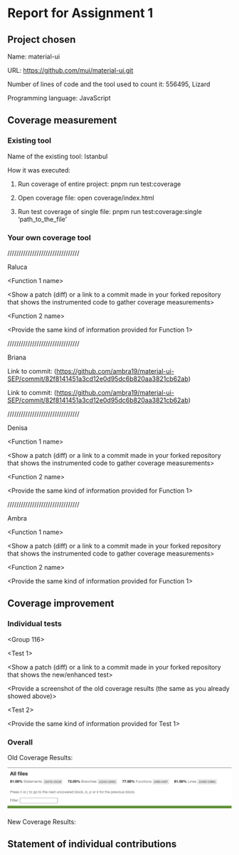 # Report for Assignment 1

## Project chosen

Name: material-ui

URL: https://github.com/mui/material-ui.git 

Number of lines of code and the tool used to count it: 556495, Lizard

Programming language: JavaScript

## Coverage measurement

### Existing tool

Name of the existing tool: Istanbul

How it was executed: 

1. Run coverage of entire project: pnpm run test:coverage

2. Open coverage file: open coverage/index.html

3. Run test coverage of single file: pnpm run test:coverage:single ‘path_to_the_file’

<Show the coverage results provided by the existing tool with a screenshot>

### Your own coverage tool

<The following is supposed to be repeated for each group member>
////////////////////////////////
  
Raluca

<Function 1 name>

<Show a patch (diff) or a link to a commit made in your forked repository that shows the instrumented code to gather coverage measurements>

<Provide a screenshot of the coverage results output by the instrumentation>

<Function 2 name>

<Provide the same kind of information provided for Function 1>

////////////////////////////////

Briana

<Tablist>

Link to commit: (https://github.com/ambra19/material-ui-SEP/commit/82f8141451a3cd12e0d95dc6b820aa3821cb62ab)

<Provide a screenshot of the coverage results output by the instrumentation>

<ThemeProvider>

Link to commit: (https://github.com/ambra19/material-ui-SEP/commit/82f8141451a3cd12e0d95dc6b820aa3821cb62ab)

<Provide a screenshot of the coverage results output by the instrumentation>

////////////////////////////////

Denisa

<Function 1 name>

<Show a patch (diff) or a link to a commit made in your forked repository that shows the instrumented code to gather coverage measurements>

<Provide a screenshot of the coverage results output by the instrumentation>

<Function 2 name>

<Provide the same kind of information provided for Function 1>

////////////////////////////////

Ambra

<Function 1 name>

<Show a patch (diff) or a link to a commit made in your forked repository that shows the instrumented code to gather coverage measurements>

<Provide a screenshot of the coverage results output by the instrumentation>

<Function 2 name>

<Provide the same kind of information provided for Function 1>

## Coverage improvement

### Individual tests

<The following is supposed to be repeated for each group member>

<Group 116>

<Test 1>

<Show a patch (diff) or a link to a commit made in your forked repository that shows the new/enhanced test>

<Provide a screenshot of the old coverage results (the same as you already showed above)>

<Provide a screenshot of the new coverage results>

<State the coverage improvement with a number and elaborate on why the coverage is improved>

<Test 2>

<Provide the same kind of information provided for Test 1>

### Overall

Old Coverage Results:

![Sample Image](coverage-img/Coverage.png)

New Coverage Results:



## Statement of individual contributions

<Write what each group member did>
